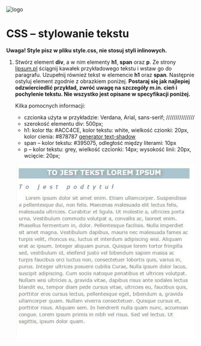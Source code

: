 <img alt="logo" src="http://coderslab.pl/svg/logo-coderslab.svg" width="400">

# CSS &ndash; stylowanie tekstu

**Uwaga! Style pisz w pliku style.css, nie stosuj styli inlinowych.**

1. Stwórz element **div**, a w nim elementy **h1**, **span** oraz **p**. Ze strony [lipsum.pl](http://lipsum.pl/) ściągnij kawałek przykładowego tekstu i wstaw go do paragrafu. Uzupełnij również tekst w elemencie **h1** oraz **span**. Następnie ostyluj element zgodnie z obrazkiem poniżej. **Postaraj się jak najlepiej odzwierciedlić przykład, zwróć uwagę na szczegóły m.in. cień i pochylenie tekstu. Nie wszystko jest opisane w specyfikacji poniżej.**

	Kilka pomocnych informacji:  
	* czcionka użyta w przykładzie: Verdana, Arial, sans-serif; ///////////////
	* szerokość elementu div: 500px;
	* h1:  kolor tła: #ACC4CE, kolor tekstu: white, wielkość czionki: 20px, kolor cienia: #878787 [generator text-shadow](http://www.cssportal.com/css3-text-shadow-generator/)
	* span – kolor tekstu: #395075, odległość między literami: 10px
	* p – kolor tekstu: grey, wielkość czcionki: 14px; wysokość linii: 20px, wcięcie: 20px;

	![Przykładowy tekst](images/text1.jpg)
